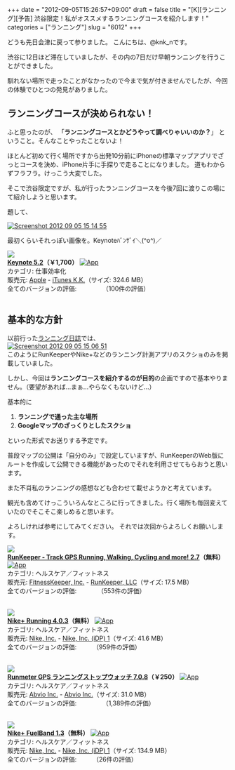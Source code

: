 +++
date = "2012-09-05T15:26:57+09:00"
draft = false
title = "[K][ランニング][予告] 渋谷限定！私がオススメするランニングコースを紹介します！"
categories = ["ランニング"]
slug = "6012"
+++

どうも先日会津に戻って参りました。
こんにちは、@knk_nです。

渋谷に12日ほど滞在していましたが、その内の7日だけ早朝ランニングを行うことができました。

馴れない場所で走ったことがなかったので今まで気が付きませんでしたが、今回の体験でひとつの発見がありました。<!--more--><h2>ランニングコースが決められない！</h2>
ふと思ったのが、
「<strong>ランニングコースとかどうやって調べりゃいいのか？</strong>」
ということ。そんなことやったことないよ！

ほとんど初めて行く場所ですから出発10分前にiPhoneの標準マップアプリでざっとコースを決め、iPhone片手に手探りで走ることになりました。
道もわからずフラフラ。けっこう大変でした。

そこで渋谷限定ですが、私が行ったランニングコースを今後7回に渡りこの場にて紹介しようと思います。

題して、
<div class="center"><a href="https://knk-n.com/images/2012/09/screenshot_2012-09-05_15.14.55.jpg"><img src="https://knk-n.com/images/2012/09/screenshot_2012-09-05_15.14.55.jpg" alt="Screenshot 2012 09 05 15 14 55" title="screenshot_2012-09-05_15.14.55.jpg" border="0" width="" height="" /></a></div>

最初くらいそれっぽい画像を。Keynoteﾊﾞﾝｻﾞｲ＼(^o^)／

<table class="appstorehelper"><a href="http://itunes.apple.com/jp/app/keynote/id409183694?mt=12&uo=4" rel="nofollow" target="_blank"><img class="appstorehelper_appicn_mac" src="http://a3.mzstatic.com/us/r1000/095/Purple/v4/d2/81/d2/d281d26d-403d-7cea-9c70-52f0baeab357/Keynote.512x512-75.png" /><div class="appstorehelper_text"><b>Keynote 5.2</a>（&#65509;1,700）</b> <a href="http://itunes.apple.com/jp/app/keynote/id409183694?mt=12&uo=4" rel="nofollow" target="_blank"><img alt="App" src="http://ax.phobos.apple.com.edgesuite.net/ja_jp/images/web/linkmaker/badge_macappstore-sm.gif" style="vertical-align: text-bottom;" /></b></a><br />カテゴリ: 仕事効率化<br />販売元: <a href="$artistUrl$" target="_blank">Apple</a> - <a href="http://www.apple.com/jp/iwork/keynote/" target="_blank">iTunes K.K.</a>（サイズ: 324.6 MB）<br />全てのバージョンの評価: <img src="http://r.mzstatic.com/htmlResources/1043/web-storefront/images/rating_star.png" height="11px" width="11px" /><img src="http://r.mzstatic.com/htmlResources/1043/web-storefront/images/rating_star.png" height="11px" width="11px" /><img src="http://r.mzstatic.com/htmlResources/1043/web-storefront/images/rating_star.png" height="11px" width="11px" /><img src="http://r.mzstatic.com/htmlResources/1043/web-storefront/images/rating_star.png" height="11px" width="11px" /><img src="http://r.mzstatic.com/htmlResources/1043/web-storefront/images/rating_star_half.png" height="11px" width="11px" />（100件の評価）<br clear="all" /></div>
</table>

<h2>基本的な方針</h2>
以前行った<a href="http://knk-n.com/category/running/running-diary/" target="_blank">ランニング日誌</a>では、

<div class="center"><a href="https://knk-n.com/images/2012/09/screenshot_2012-09-05_15.06.51.jpg"><img src="https://knk-n.com/images/2012/09/screenshot_2012-09-05_15.06.51.jpg" alt="Screenshot 2012 09 05 15 06 51" title="screenshot_2012-09-05_15.06.51.jpg" border="0" width="" height="" /></a></div>
このようにRunKeeperやNike+などのランニング計測アプリのスクショのみを掲載していました。

しかし、今回は<strong>ランニングコースを紹介するのが目的</strong>の企画ですので基本やりません。（要望があれば…まぁ…やらなくもないけど…）

基本的に
<ol>
<li><strong>ランニングで通った主な場所</strong></li>
<li><strong>Googleマップのざっくりとしたスクショ</strong></li>
</ol>
といった形式でお送りする予定です。

普段マップの公開は「自分のみ」で設定していますが、RunKeeperのWeb版にルートを作成して公開できる機能があったのでそれを利用させてもらおうと思います。

また不肖私のランニングの感想なども合わせて載せようかと考えています。

観光も含めてけっこういろんなところに行ってきました。行く場所も毎回変えていたのでそこそこ楽しめると思います。

よろしければ参考にしてみてください。
それでは次回からよろしくお願いします。

<table class="appstorehelper"><a href="http://itunes.apple.com/jp/app/runkeeper-track-gps-running/id300235330?mt=8&uo=4" rel="nofollow" target="_blank"><img class="appstorehelper_appicn" src="http://a4.mzstatic.com/us/r1000/065/Purple/v4/7d/9b/3f/7d9b3fab-b190-0fa2-ccee-053a1d6920bd/mzl.iuhygnfo.jpg" /></a><div class="appstorehelper_text"><a href="http://itunes.apple.com/jp/app/runkeeper-track-gps-running/id300235330?mt=8&uo=4" rel="nofollow" target="_blank"><b>RunKeeper - Track GPS Running, Walking, Cycling and more! 2.7</a>（無料）</b> <a href="http://itunes.apple.com/jp/app/runkeeper-track-gps-running/id300235330?mt=8&uo=4" rel="nofollow" target="_blank"><img alt="App" src="http://ax.phobos.apple.com.edgesuite.net/ja_jp/images/web/linkmaker/badge_appstore-sm.gif" style="vertical-align: text-bottom;" /></b></a><br />カテゴリ: ヘルスケア／フィットネス<br />販売元: <a href="$artistUrl$" target="_blank">FitnessKeeper, Inc.</a> - <a href="http://www.runkeeper.com" target="_blank">RunKeeper, LLC</a>（サイズ: 17.5 MB）<br />全てのバージョンの評価: <img src="http://r.mzstatic.com/htmlResources/1043/web-storefront/images/rating_star.png" height="11px" width="11px" /><img src="http://r.mzstatic.com/htmlResources/1043/web-storefront/images/rating_star.png" height="11px" width="11px" /><img src="http://r.mzstatic.com/htmlResources/1043/web-storefront/images/rating_star.png" height="11px" width="11px" /><img src="http://r.mzstatic.com/htmlResources/1043/web-storefront/images/rating_star.png" height="11px" width="11px" />（553件の評価）<br clear="all" /></div>
</table>

<table class="appstorehelper"><a href="http://itunes.apple.com/jp/app/nike+-running/id387771637?mt=8&uo=4" rel="nofollow" target="_blank"><img class="appstorehelper_appicn" src="http://a1.mzstatic.com/us/r1000/063/Purple/v4/8c/06/a5/8c06a5ae-4ff0-45a1-2aa9-729c1dbbf0a2/mza_5932710071590797913.png" /></a><div class="appstorehelper_text"><a href="http://itunes.apple.com/jp/app/nike+-running/id387771637?mt=8&uo=4" rel="nofollow" target="_blank"><b>Nike+ Running 4.0.3</a>（無料）</b> <a href="http://itunes.apple.com/jp/app/nike+-running/id387771637?mt=8&uo=4" rel="nofollow" target="_blank"><img alt="App" src="http://ax.phobos.apple.com.edgesuite.net/ja_jp/images/web/linkmaker/badge_appstore-sm.gif" style="vertical-align: text-bottom;" /></b></a><br />カテゴリ: ヘルスケア／フィットネス<br />販売元: <a href="$artistUrl$" target="_blank">Nike, Inc.</a> - <a href="http://nikeplus.nike.com/plus/" target="_blank">Nike, Inc. (iDP) 1</a>（サイズ: 41.6 MB）<br />全てのバージョンの評価: <img src="http://r.mzstatic.com/htmlResources/1043/web-storefront/images/rating_star.png" height="11px" width="11px" /><img src="http://r.mzstatic.com/htmlResources/1043/web-storefront/images/rating_star.png" height="11px" width="11px" /><img src="http://r.mzstatic.com/htmlResources/1043/web-storefront/images/rating_star_half.png" height="11px" width="11px" />（959件の評価）<br clear="all" /></div>
</table>
<table class="appstorehelper"><a href="http://itunes.apple.com/jp/app/runmeter-gps-ranningusutoppuu/id326498704?mt=8&uo=4" rel="nofollow" target="_blank"><img class="appstorehelper_appicn" src="http://a5.mzstatic.com/us/r1000/111/Purple/v4/21/5c/10/215c1015-2418-15e7-4bb5-8d30d6b81a0b/mza_8752499206206431220.png" /></a><div class="appstorehelper_text"><a href="http://itunes.apple.com/jp/app/runmeter-gps-ranningusutoppuu/id326498704?mt=8&uo=4" rel="nofollow" target="_blank"><b>Runmeter GPS ランニングストップウォッチ 7.0.8</a>（&#65509;250）</b> <a href="http://itunes.apple.com/jp/app/runmeter-gps-ranningusutoppuu/id326498704?mt=8&uo=4" rel="nofollow" target="_blank"><img alt="App" src="http://ax.phobos.apple.com.edgesuite.net/ja_jp/images/web/linkmaker/badge_appstore-sm.gif" style="vertical-align: text-bottom;" /></b></a><br />カテゴリ: ヘルスケア／フィットネス<br />販売元: <a href="$artistUrl$" target="_blank">Abvio Inc.</a> - <a href="http://www.runmeter.com" target="_blank">Abvio Inc.</a>（サイズ: 31.0 MB）<br />全てのバージョンの評価: <img src="http://r.mzstatic.com/htmlResources/1043/web-storefront/images/rating_star.png" height="11px" width="11px" /><img src="http://r.mzstatic.com/htmlResources/1043/web-storefront/images/rating_star.png" height="11px" width="11px" /><img src="http://r.mzstatic.com/htmlResources/1043/web-storefront/images/rating_star.png" height="11px" width="11px" /><img src="http://r.mzstatic.com/htmlResources/1043/web-storefront/images/rating_star.png" height="11px" width="11px" /><img src="http://r.mzstatic.com/htmlResources/1043/web-storefront/images/rating_star_half.png" height="11px" width="11px" />（1,389件の評価）<br clear="all" /></div>
</table>
<table class="appstorehelper"><a href="http://itunes.apple.com/jp/app/nike+-fuelband/id493325070?mt=8&uo=4" rel="nofollow" target="_blank"><img class="appstorehelper_appicn" src="http://a3.mzstatic.com/us/r1000/077/Purple/v4/ec/bd/b1/ecbdb193-b0a6-0207-f2d9-5df568b36870/mzl.aeacuuxm.png" /></a><div class="appstorehelper_text"><a href="http://itunes.apple.com/jp/app/nike+-fuelband/id493325070?mt=8&uo=4" rel="nofollow" target="_blank"><b>Nike+ FuelBand 1.3</a>（無料）</b> <a href="http://itunes.apple.com/jp/app/nike+-fuelband/id493325070?mt=8&uo=4" rel="nofollow" target="_blank"><img alt="App" src="http://ax.phobos.apple.com.edgesuite.net/ja_jp/images/web/linkmaker/badge_appstore-sm.gif" style="vertical-align: text-bottom;" /></b></a><br />カテゴリ: ヘルスケア／フィットネス<br />販売元: <a href="$artistUrl$" target="_blank">Nike, Inc.</a> - <a href="http://www.nike.com/fuelband" target="_blank">Nike, Inc. (iDP) 1</a>（サイズ: 134.9 MB）<br />全てのバージョンの評価: <img src="http://r.mzstatic.com/htmlResources/1043/web-storefront/images/rating_star.png" height="11px" width="11px" /><img src="http://r.mzstatic.com/htmlResources/1043/web-storefront/images/rating_star.png" height="11px" width="11px" /><img src="http://r.mzstatic.com/htmlResources/1043/web-storefront/images/rating_star_half.png" height="11px" width="11px" />（26件の評価）<br clear="all" /></div>
</table>
